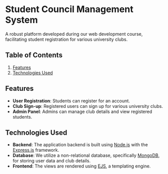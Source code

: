 # Student Council Management System

A robust platform developed during our web development course, facilitating student registration for various university clubs.

## Table of Contents

1. [Features](#features)
2. [Technologies Used](#technologies-used)
## Features

- **User Registration**: Students can register for an account.
- **Club Sign-up**: Registered users can sign up for various university clubs.
- **Admin Panel**: Admins can manage club details and view registered students.

## Technologies Used

- **Backend**: The application backend is built using [Node.js](https://nodejs.org/) with the [Express.js](https://expressjs.com/) framework.
- **Database**: We utilize a non-relational database, specifically [MongoDB](https://www.mongodb.com/), for storing user data and club details.
- **Frontend**: The views are rendered using [EJS](https://ejs.co/), a templating engine.

